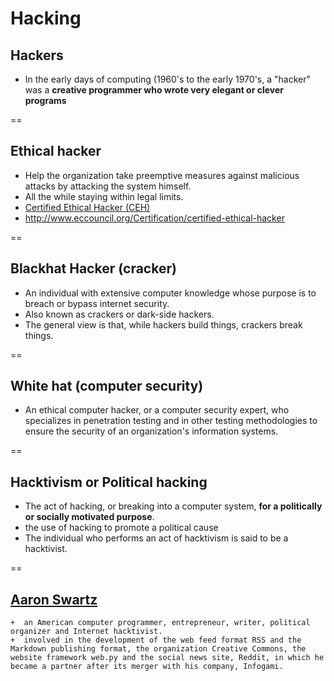 # Hacking

## Hackers
- In the early days of computing (1960's to the early 1970's, a "hacker" was a **creative programmer who wrote very elegant or clever programs**

==

## Ethical hacker
- Help the organization take preemptive measures against malicious attacks by attacking the system himself.
- All the while staying within legal limits.
- [Certified Ethical Hacker (CEH)](https://en.wikipedia.org/wiki/Certified_Ethical_Hacker)
- http://www.eccouncil.org/Certification/certified-ethical-hacker

==

## Blackhat Hacker (cracker)
-  An individual with extensive computer knowledge whose purpose is to breach or bypass internet security. 
-  Also known as crackers or dark-side hackers.
-  The general view is that, while hackers build things, crackers break things. 

==

## White hat (computer security)
- An ethical computer hacker, or a computer security expert, who specializes in penetration testing and in other testing methodologies to ensure the security of an organization's information systems.

==

## Hacktivism or Political hacking
- The act of hacking, or breaking into a computer system, **for a politically or socially motivated purpose**. 
- the use of hacking to promote a political cause
- The individual who performs an act of hacktivism is said to be a hacktivist.

==

## [Aaron Swartz](https://en.wikipedia.org/wiki/Aaron_Swartz)
    +  an American computer programmer, entrepreneur, writer, political organizer and Internet hacktivist.
    +  involved in the development of the web feed format RSS and the Markdown publishing format, the organization Creative Commons, the website framework web.py and the social news site, Reddit, in which he became a partner after its merger with his company, Infogami.




